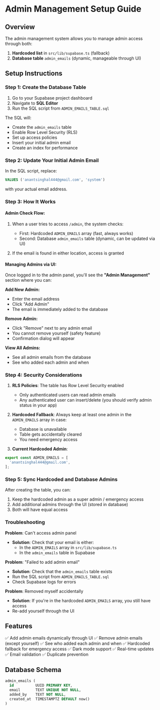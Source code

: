 # Admin Management Setup Guide

## Overview
The admin management system allows you to manage admin access through both:
1. **Hardcoded list** in `src/lib/supabase.ts` (fallback)
2. **Database table** `admin_emails` (dynamic, manageable through UI)

## Setup Instructions

### Step 1: Create the Database Table

1. Go to your Supabase project dashboard
2. Navigate to **SQL Editor**
3. Run the SQL script from `ADMIN_EMAILS_TABLE.sql`

The SQL will:
- Create the `admin_emails` table
- Enable Row Level Security (RLS)
- Set up access policies
- Insert your initial admin email
- Create an index for performance

### Step 2: Update Your Initial Admin Email

In the SQL script, replace:
```sql
VALUES ('anantsinghal444@gmail.com', 'system')
```
with your actual email address.

### Step 3: How It Works

#### Admin Check Flow:
1. When a user tries to access `/admin`, the system checks:
   - First: Hardcoded `ADMIN_EMAILS` array (fast, always works)
   - Second: Database `admin_emails` table (dynamic, can be updated via UI)
   
2. If the email is found in either location, access is granted

#### Managing Admins via UI:

Once logged in to the admin panel, you'll see the **"Admin Management"** section where you can:

**Add New Admin:**
- Enter the email address
- Click "Add Admin"
- The email is immediately added to the database

**Remove Admin:**
- Click "Remove" next to any admin email
- You cannot remove yourself (safety feature)
- Confirmation dialog will appear

**View All Admins:**
- See all admin emails from the database
- See who added each admin and when

### Step 4: Security Considerations

1. **RLS Policies**: The table has Row Level Security enabled
   - Only authenticated users can read admin emails
   - Any authenticated user can insert/delete (you should verify admin status in your app)

2. **Hardcoded Fallback**: Always keep at least one admin in the `ADMIN_EMAILS` array in case:
   - Database is unavailable
   - Table gets accidentally cleared
   - You need emergency access

3. **Current Hardcoded Admin**:
```typescript
export const ADMIN_EMAILS = [
  'anantsinghal444@gmail.com',
];
```

### Step 5: Sync Hardcoded and Database Admins

After creating the table, you can:

1. Keep the hardcoded admin as a super admin / emergency access
2. Add additional admins through the UI (stored in database)
3. Both will have equal access

### Troubleshooting

**Problem**: Can't access admin panel
- **Solution**: Check that your email is either:
  - In the `ADMIN_EMAILS` array in `src/lib/supabase.ts`
  - In the `admin_emails` table in Supabase

**Problem**: "Failed to add admin email"
- **Solution**: Check that the `admin_emails` table exists
- Run the SQL script from `ADMIN_EMAILS_TABLE.sql`
- Check Supabase logs for errors

**Problem**: Removed myself accidentally
- **Solution**: If you're in the hardcoded `ADMIN_EMAILS` array, you still have access
- Re-add yourself through the UI

## Features

✅ Add admin emails dynamically through UI
✅ Remove admin emails (except yourself)
✅ See who added each admin and when
✅ Hardcoded fallback for emergency access
✅ Dark mode support
✅ Real-time updates
✅ Email validation
✅ Duplicate prevention

## Database Schema

```sql
admin_emails (
  id          UUID PRIMARY KEY,
  email       TEXT UNIQUE NOT NULL,
  added_by    TEXT NOT NULL,
  created_at  TIMESTAMPTZ DEFAULT now()
)
```

